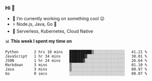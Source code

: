 ### Hi 👋

<!--
**nodejh/nodejh** is a ✨ _special_ ✨ repository because its `README.md` (this file) appears on your GitHub profile.

Here are some ideas to get you started:

- 🔭 I’m currently working on ...
- 🌱 I’m currently learning ...
- 👯 I’m looking to collaborate on ...
- 🤔 I’m looking for help with ...
- 💬 Ask me about ...
- 📫 How to reach me: ...
- 😄 Pronouns: ...
- ⚡ Fun fact: ...
-->

- 🔭 I’m currently working on something cool :wink:
- ⚡ Node.js, Java, Go :thought_balloon:
- 🤖 Serverless, Kubernetes, Cloud Native

📊 **This week I spent my time on**

<!--START_SECTION:waka-->

```text
Python       2 hrs 10 mins   ██████████▒░░░░░░░░░░░░░░   41.21 %
JavaScript   1 hr 34 mins    ███████▓░░░░░░░░░░░░░░░░░   30.01 %
JSON         1 hr 24 mins    ██████▓░░░░░░░░░░░░░░░░░░   26.64 %
Markdown     3 mins          ▒░░░░░░░░░░░░░░░░░░░░░░░░   01.10 %
Java         3 mins          ▒░░░░░░░░░░░░░░░░░░░░░░░░   00.97 %
Go           0 secs          ░░░░░░░░░░░░░░░░░░░░░░░░░   00.07 %
```

<!--END_SECTION:waka-->


<!--
:traffic_light: **Visitors**

![visitors](https://visitor-badge.glitch.me/badge?page_id=nodejh.nodejh)
-->
